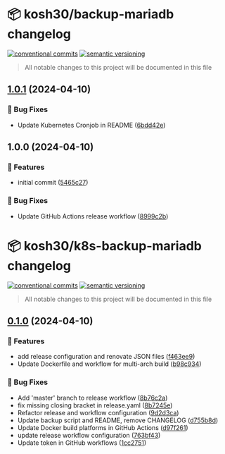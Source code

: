 # 📦 kosh30/backup-mariadb changelog

[![conventional commits](https://img.shields.io/badge/conventional%20commits-1.0.0-yellow.svg)](https://conventionalcommits.org)
[![semantic versioning](https://img.shields.io/badge/semantic%20versioning-2.0.0-green.svg)](https://semver.org)

> All notable changes to this project will be documented in this file

## [1.0.1](https://github.com/kosh30/backup-mariadb/compare/v1.0.0...v1.0.1) (2024-04-10)


### 🐛 Bug Fixes

* Update Kubernetes Cronjob in README ([6bdd42e](https://github.com/kosh30/backup-mariadb/commit/6bdd42ed1ffe39966d9d2b312af302dcc2c866c8))

## 1.0.0 (2024-04-10)


### 🍕 Features

* initial commit ([5465c27](https://github.com/kosh30/backup-mariadb/commit/5465c270173f9e289ee603d622e0665c281d2653))


### 🐛 Bug Fixes

* Update GitHub Actions release workflow ([8999c2b](https://github.com/kosh30/backup-mariadb/commit/8999c2bb7ca0d28b1e6f6bf638af69d630768294))

# 📦 kosh30/k8s-backup-mariadb changelog

[![conventional commits](https://img.shields.io/badge/conventional%20commits-1.0.0-yellow.svg)](https://conventionalcommits.org)
[![semantic versioning](https://img.shields.io/badge/semantic%20versioning-2.0.0-green.svg)](https://semver.org)

> All notable changes to this project will be documented in this file

## [0.1.0](https://github.com/kosh30/k8s-backup-mariadb/compare/v0.0.3...v0.1.0) (2024-04-10)


### 🍕 Features

* add release configuration and renovate JSON files ([f463ee9](https://github.com/kosh30/k8s-backup-mariadb/commit/f463ee993dd30babab69be6e59f08dbe2f959854))
* Update Dockerfile and workflow for multi-arch build ([b98c934](https://github.com/kosh30/k8s-backup-mariadb/commit/b98c93499f10ddaf7af50f89a19402ae1701980c))


### 🐛 Bug Fixes

* Add 'master' branch to release workflow ([8b76c2a](https://github.com/kosh30/k8s-backup-mariadb/commit/8b76c2a863ec993ba800f895aebacafaac883eeb))
* fix missing closing bracket in release.yaml ([8b7245e](https://github.com/kosh30/k8s-backup-mariadb/commit/8b7245ea04eefe85178a309d7212f00b1d5b46a2))
* Refactor release and workflow configuration ([9d2d3ca](https://github.com/kosh30/k8s-backup-mariadb/commit/9d2d3ca37cb4779c1bdcc9a467a312e97362e304))
* Update backup script and README, remove CHANGELOG ([d755b8d](https://github.com/kosh30/k8s-backup-mariadb/commit/d755b8da506a76acb4192e3767f7df6344701c9a))
* Update Docker build platforms in GitHub Actions ([d97f261](https://github.com/kosh30/k8s-backup-mariadb/commit/d97f2619281750dabb0d9362babcb7d10f195b3d))
* update release workflow configuration ([763bf43](https://github.com/kosh30/k8s-backup-mariadb/commit/763bf43074d67d880b1d25d769bd375c4ffaa7e3))
* Update token in GitHub workflows ([1cc2751](https://github.com/kosh30/k8s-backup-mariadb/commit/1cc27513ee048a6a1737c64f2539d368ceff32a1))
